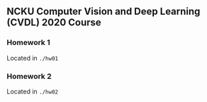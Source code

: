 ## NCKU Computer Vision and Deep Learning (CVDL) 2020 Course

### Homework 1
Located in `./hw01`

### Homework 2
Located in `./hw02`
